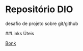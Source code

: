 # Repositório DIO
desafio de projeto sobre git/github

##Links Úteis

[Bonk](https://www.youtube.com/watch?v=W931nTCAP7I)
